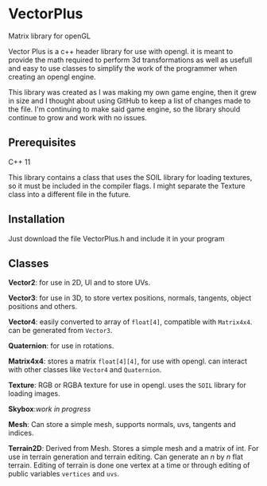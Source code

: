 # VectorPlus
Matrix library for openGL

Vector Plus is a c++ header library for use with opengl. it is meant to provide the math required to perform 3d transformations as well as usefull and easy to use classes to simplify the work of the programmer when creating an opengl engine.

This library was created as I was making my own game engine, then it grew in size and I thought about using GitHub to keep a list of changes made to the file. I'm continuing to make said game engine, so the library should continue to grow and work with no issues.

## Prerequisites
C++ 11

This library contains a class that uses the SOIL library for loading textures, so it must be included in the compiler flags. I might separate the Texture class into a different file in the future. 

## Installation
Just download the file VectorPlus.h and include it in your program

## Classes

**Vector2**: for use in 2D, UI and to store UVs.

**Vector3**: for use in 3D, to store vertex positions, normals, tangents, object positions and others.

**Vector4**: easily converted to array of `float[4]`, compatible with `Matrix4x4`. can be generated from `Vector3`.

**Quaternion**: for use in rotations.

**Matrix4x4**: stores a matrix `float[4][4]`, for use with opengl. can interact with other classes like `Vector4` and `Quaternion`.

**Texture**: RGB or RGBA texture for use in opengl. uses the `SOIL` library for loading images.

**Skybox**:*work in progress*

**Mesh**: Can store a simple mesh, supports normals, uvs, tangents and indices.

**Terrain2D**: Derived from Mesh. Stores a simple mesh and a matrix of int. For use in terrain generation and terrain editing. Can generate an *n* by *n* flat terrain. Editing of terrain is done one vertex at a time or through editing of public variables `vertices` and `uvs`.
